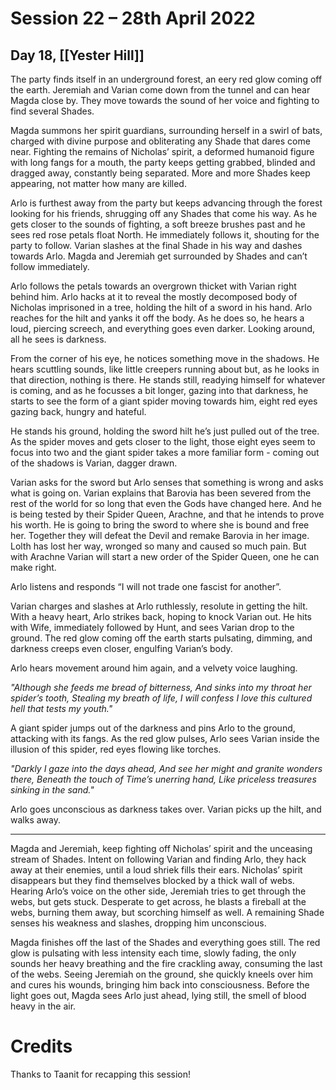 # Session 22 – 28th April 2022
## Day 18, [[Yester Hill]]

The party finds itself in an underground forest, an eery red glow coming off the earth.  Jeremiah and Varian come down from the tunnel and can hear Magda close by. They move towards the sound of her voice and fighting to find several Shades.

Magda summons her spirit guardians, surrounding herself in a swirl of bats, charged with divine purpose and obliterating any Shade that dares come near. Fighting the remains of Nicholas’ spirit, a deformed humanoid figure with long fangs for a mouth, the party keeps getting grabbed, blinded and dragged away, constantly being separated. More and more Shades keep appearing, not matter how many are killed.

Arlo is furthest away from the party but keeps advancing through the forest looking for his friends, shrugging off any Shades that come his way. As he gets closer to the sounds of fighting, a soft breeze brushes past and he sees red rose petals float North. He immediately follows it, shouting for the party to follow. Varian slashes at the final Shade in his way and dashes towards Arlo. Magda and Jeremiah get surrounded by Shades and can’t follow immediately.

Arlo follows the petals towards an overgrown thicket with Varian right behind him. Arlo hacks at it to reveal the mostly decomposed body of Nicholas imprisoned in a tree, holding the hilt of a sword in his hand. Arlo reaches for the hilt and yanks it off the body. As he does so, he hears a loud, piercing screech, and everything goes even darker. Looking around, all he sees is darkness. 

From the corner of his eye, he notices something move in the shadows. He hears scuttling sounds, like little creepers running about but, as he looks in that direction, nothing is there. He stands still, readying himself for whatever is coming, and as he focusses a bit longer, gazing into that darkness, he starts to see the form of a giant spider moving towards him, eight red eyes gazing back, hungry and hateful.

He stands his ground, holding the sword hilt he’s just pulled out of the tree. As the spider moves and gets closer to the light, those eight eyes seem to focus into two and the giant spider takes a more familiar form - coming out of the shadows is Varian, dagger drawn.

Varian asks for the sword but Arlo senses that something is wrong and asks what is going on. Varian explains that Barovia has been severed from the rest of the world for so long that even the Gods have changed here. And he is being tested by their Spider Queen, Arachne, and that he intends to prove his worth. He is going to bring the sword to where she is bound and free her. Together they will defeat the Devil and remake Barovia in her image. Lolth has lost her way, wronged so many and caused so much pain. But with Arachne Varian will start a new order of the Spider Queen, one he can make right.

Arlo listens and responds “I will not trade one fascist for another”.

Varian charges and slashes at Arlo ruthlessly, resolute in getting the hilt. With a heavy heart, Arlo strikes back, hoping to knock Varian out. He hits with Wife, immediately followed by Hunt, and sees Varian drop to the ground. The red glow coming off the earth starts pulsating, dimming, and darkness creeps even closer, engulfing Varian’s body.

Arlo hears movement around him again, and a velvety voice laughing.

*"Although she feeds me bread of bitterness,*
*And sinks into my throat her spider’s tooth,*
*Stealing my breath of life, I will confess*
*I love this cultured hell that tests my youth."*

A giant spider jumps out of the darkness and pins Arlo to the ground, attacking with its fangs. As the red glow pulses, Arlo sees Varian inside the illusion of this spider, red eyes flowing like torches.

*"Darkly I gaze into the days ahead,*
*And see her might and granite wonders there,*
*Beneath the touch of Time’s unerring hand,*
*Like priceless treasures sinking in the sand."*

Arlo goes unconscious as darkness takes over. Varian picks up the hilt, and walks away.

___

Magda and Jeremiah, keep fighting off Nicholas’ spirit and the unceasing stream of Shades. Intent on following Varian and finding Arlo, they hack away at their enemies, until a loud shriek fills their ears. Nicholas’ spirit disappears but they find themselves blocked by a thick wall of webs. Hearing Arlo’s voice on the other side, Jeremiah tries to get through the webs, but gets stuck. Desperate to get across, he blasts a fireball at the webs, burning them away, but scorching himself as well. A remaining Shade senses his weakness and slashes, dropping him unconscious.

Magda finishes off the last of the Shades and everything goes still. The red glow is pulsating with less intensity each time, slowly fading, the only sounds her heavy breathing and the fire crackling away, consuming the last of the webs. Seeing Jeremiah on the ground, she quickly kneels over him and cures his wounds, bringing him back into consciousness.
Before the light goes out, Magda sees Arlo just ahead, lying still, the smell of blood heavy in the air.

# Credits

Thanks to Taanit for recapping this session!